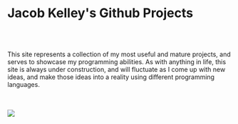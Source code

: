<h1>Jacob Kelley's Github Projects</h1>
<br /><br />
<p>This site represents a collection of my most useful and mature projects, and serves to showcase my programming abilities.  As with anything in life, this site is always under construction, and will fluctuate as I come up with new ideas, and make those ideas into a reality using different programming languages.</p>
<br /><br />

<img src="/assets/images/1444070256569233.gif">
